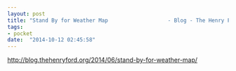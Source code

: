 ```yaml
---
layout: post
title: "Stand By for Weather Map                   - Blog - The Henry Ford"
tags:
- pocket
date:  "2014-10-12 02:45:58"
---
```


http://blog.thehenryford.org/2014/06/stand-by-for-weather-map/

